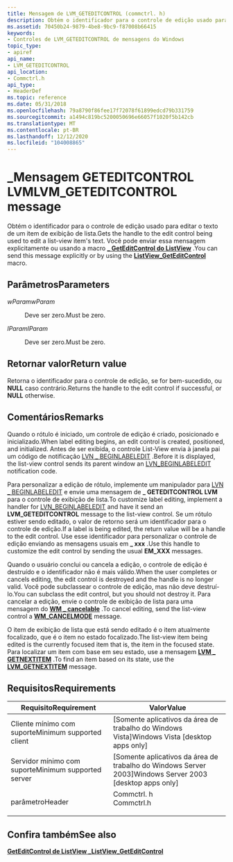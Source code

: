 ```yaml
---
title: Mensagem de LVM_GETEDITCONTROL (commctrl. h)
description: Obtém o identificador para o controle de edição usado para editar o texto de um item de exibição de lista. Você pode enviar essa mensagem explicitamente ou usando a \_ macro GetEditControl do ListView.
ms.assetid: 70450b24-9879-4be8-9bc9-f87008b66415
keywords:
- Controles de LVM_GETEDITCONTROL de mensagens do Windows
topic_type:
- apiref
api_name:
- LVM_GETEDITCONTROL
api_location:
- Commctrl.h
api_type:
- HeaderDef
ms.topic: reference
ms.date: 05/31/2018
ms.openlocfilehash: 79a8790f86fee17f72078f61899edcd79b331759
ms.sourcegitcommit: a1494c819bc5200050696e66057f1020f5b142cb
ms.translationtype: MT
ms.contentlocale: pt-BR
ms.lasthandoff: 12/12/2020
ms.locfileid: "104008865"
---
```

# <a name="lvm_geteditcontrol-message"></a><span data-ttu-id="8cabe-105">\_Mensagem GETEDITCONTROL LVM</span><span class="sxs-lookup"><span data-stu-id="8cabe-105">LVM\_GETEDITCONTROL message</span></span>

<span data-ttu-id="8cabe-106">Obtém o identificador para o controle de edição usado para editar o texto de um item de exibição de lista.</span><span class="sxs-lookup"><span data-stu-id="8cabe-106">Gets the handle to the edit control being used to edit a list-view item's text.</span></span> <span data-ttu-id="8cabe-107">Você pode enviar essa mensagem explicitamente ou usando a macro [**\_ GetEditControl do ListView**](/windows/desktop/api/Commctrl/nf-commctrl-listview_geteditcontrol) .</span><span class="sxs-lookup"><span data-stu-id="8cabe-107">You can send this message explicitly or by using the [**ListView\_GetEditControl**](/windows/desktop/api/Commctrl/nf-commctrl-listview_geteditcontrol) macro.</span></span>

## <a name="parameters"></a><span data-ttu-id="8cabe-108">Parâmetros</span><span class="sxs-lookup"><span data-stu-id="8cabe-108">Parameters</span></span>

<dl> <dt>

<span data-ttu-id="8cabe-109">*wParam*</span><span class="sxs-lookup"><span data-stu-id="8cabe-109">*wParam*</span></span> 
</dt> <dd><span data-ttu-id="8cabe-110">Deve ser zero.</span><span class="sxs-lookup"><span data-stu-id="8cabe-110">Must be zero.</span></span></dd> <dt>

<span data-ttu-id="8cabe-111">*lParam*</span><span class="sxs-lookup"><span data-stu-id="8cabe-111">*lParam*</span></span> 
</dt> <dd><span data-ttu-id="8cabe-112">Deve ser zero.</span><span class="sxs-lookup"><span data-stu-id="8cabe-112">Must be zero.</span></span></dd> </dl>

## <a name="return-value"></a><span data-ttu-id="8cabe-113">Retornar valor</span><span class="sxs-lookup"><span data-stu-id="8cabe-113">Return value</span></span>

<span data-ttu-id="8cabe-114">Retorna o identificador para o controle de edição, se for bem-sucedido, ou **NULL** caso contrário.</span><span class="sxs-lookup"><span data-stu-id="8cabe-114">Returns the handle to the edit control if successful, or **NULL** otherwise.</span></span>

## <a name="remarks"></a><span data-ttu-id="8cabe-115">Comentários</span><span class="sxs-lookup"><span data-stu-id="8cabe-115">Remarks</span></span>

<span data-ttu-id="8cabe-116">Quando o rótulo é iniciado, um controle de edição é criado, posicionado e inicializado.</span><span class="sxs-lookup"><span data-stu-id="8cabe-116">When label editing begins, an edit control is created, positioned, and initialized.</span></span> <span data-ttu-id="8cabe-117">Antes de ser exibida, o controle List-View envia à janela pai um código de notificação [LVN \_ BEGINLABELEDIT](lvn-beginlabeledit.md) .</span><span class="sxs-lookup"><span data-stu-id="8cabe-117">Before it is displayed, the list-view control sends its parent window an [LVN\_BEGINLABELEDIT](lvn-beginlabeledit.md) notification code.</span></span>

<span data-ttu-id="8cabe-118">Para personalizar a edição de rótulo, implemente um manipulador para [LVN \_ BEGINLABELEDIT](lvn-beginlabeledit.md) e envie uma mensagem de **\_ GETEDITCONTROL LVM** para o controle de exibição de lista.</span><span class="sxs-lookup"><span data-stu-id="8cabe-118">To customize label editing, implement a handler for [LVN\_BEGINLABELEDIT](lvn-beginlabeledit.md) and have it send an **LVM\_GETEDITCONTROL** message to the list-view control.</span></span> <span data-ttu-id="8cabe-119">Se um rótulo estiver sendo editado, o valor de retorno será um identificador para o controle de edição.</span><span class="sxs-lookup"><span data-stu-id="8cabe-119">If a label is being edited, the return value will be a handle to the edit control.</span></span> <span data-ttu-id="8cabe-120">Use esse identificador para personalizar o controle de edição enviando as mensagens usuais em **\_ xxx** .</span><span class="sxs-lookup"><span data-stu-id="8cabe-120">Use this handle to customize the edit control by sending the usual **EM\_XXX** messages.</span></span>

<span data-ttu-id="8cabe-121">Quando o usuário conclui ou cancela a edição, o controle de edição é destruído e o identificador não é mais válido.</span><span class="sxs-lookup"><span data-stu-id="8cabe-121">When the user completes or cancels editing, the edit control is destroyed and the handle is no longer valid.</span></span> <span data-ttu-id="8cabe-122">Você pode subclassear o controle de edição, mas não deve destruí-lo.</span><span class="sxs-lookup"><span data-stu-id="8cabe-122">You can subclass the edit control, but you should not destroy it.</span></span> <span data-ttu-id="8cabe-123">Para cancelar a edição, envie o controle de exibição de lista para uma mensagem do [**WM \_ cancelable**](/windows/desktop/winmsg/wm-cancelmode) .</span><span class="sxs-lookup"><span data-stu-id="8cabe-123">To cancel editing, send the list-view control a [**WM\_CANCELMODE**](/windows/desktop/winmsg/wm-cancelmode) message.</span></span>

<span data-ttu-id="8cabe-124">O item de exibição de lista que está sendo editado é o item atualmente focalizado, que é o item no estado focalizado.</span><span class="sxs-lookup"><span data-stu-id="8cabe-124">The list-view item being edited is the currently focused item that is, the item in the focused state.</span></span> <span data-ttu-id="8cabe-125">Para localizar um item com base em seu estado, use a mensagem [**LVM \_ GETNEXTITEM**](lvm-getnextitem.md) .</span><span class="sxs-lookup"><span data-stu-id="8cabe-125">To find an item based on its state, use the [**LVM\_GETNEXTITEM**](lvm-getnextitem.md) message.</span></span>

## <a name="requirements"></a><span data-ttu-id="8cabe-126">Requisitos</span><span class="sxs-lookup"><span data-stu-id="8cabe-126">Requirements</span></span>



| <span data-ttu-id="8cabe-127">Requisito</span><span class="sxs-lookup"><span data-stu-id="8cabe-127">Requirement</span></span> | <span data-ttu-id="8cabe-128">Valor</span><span class="sxs-lookup"><span data-stu-id="8cabe-128">Value</span></span> |
|-------------------------------------|---------------------------------------------------------------------------------------|
| <span data-ttu-id="8cabe-129">Cliente mínimo com suporte</span><span class="sxs-lookup"><span data-stu-id="8cabe-129">Minimum supported client</span></span><br/> | <span data-ttu-id="8cabe-130">\[Somente aplicativos da área de trabalho do Windows Vista\]</span><span class="sxs-lookup"><span data-stu-id="8cabe-130">Windows Vista \[desktop apps only\]</span></span><br/>                                        |
| <span data-ttu-id="8cabe-131">Servidor mínimo com suporte</span><span class="sxs-lookup"><span data-stu-id="8cabe-131">Minimum supported server</span></span><br/> | <span data-ttu-id="8cabe-132">\[Somente aplicativos da área de trabalho do Windows Server 2003\]</span><span class="sxs-lookup"><span data-stu-id="8cabe-132">Windows Server 2003 \[desktop apps only\]</span></span><br/>                                  |
| <span data-ttu-id="8cabe-133">parâmetro</span><span class="sxs-lookup"><span data-stu-id="8cabe-133">Header</span></span><br/>                   | <dl> <span data-ttu-id="8cabe-134"><dt>Commctrl. h</dt></span><span class="sxs-lookup"><span data-stu-id="8cabe-134"><dt>Commctrl.h</dt></span></span> </dl> |



## <a name="see-also"></a><span data-ttu-id="8cabe-135">Confira também</span><span class="sxs-lookup"><span data-stu-id="8cabe-135">See also</span></span>

<dl> <dt>

[<span data-ttu-id="8cabe-136">**GetEditControl de ListView \_**</span><span class="sxs-lookup"><span data-stu-id="8cabe-136">**ListView\_GetEditControl**</span></span>](/windows/desktop/api/Commctrl/nf-commctrl-listview_geteditcontrol)
</dt> </dl>

 

